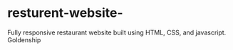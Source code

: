 # resturent-website-
Fully responsive restaurant website built using HTML, CSS, and javascript.
Goldenship
